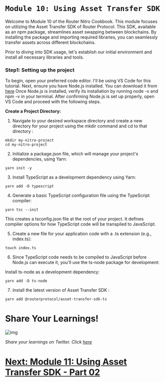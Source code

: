# `Module 10: Using Asset Transfer SDK`

Welcome to Module 10 of the Router Nitro Cookbook. This module focuses on utilizing the Asset Transfer SDK of Router Protocol. This SDK, available as an npm package, streamlines asset swapping between blockchains. By installing the package and importing required libraries, you can seamlessly transfer assets across different blockchains.

Prior to diving into SDK usage, let's establish our initial environment and install all necessary libraries and tools.

### Step1: Setting up the project

To begin, open your preferred code editor. I'll be using VS Code for this tutorial. Next, ensure you have Node.js installed. You can download it from [here](https://nodejs.org/en/download.)
Once Node.js is installed, verify its installation by running node -v and npm -v in your terminal. After confirming Node.js is set up properly, open VS Code and proceed with the following steps.

**Create a Project Directory:** 

1) Navigate to your desired workspace directory and create a new directory for your project using the mkdir command and cd to that directory :

```
mkdir my-nitro-project
cd my-nitro-project
```


2) Initialize a package.json file, which will manage your project's dependencies, using Yarn:

```
yarn init -y
```

3) Install TypeScript as a development dependency using Yarn:

```
yarn add -D typescript
```

4) Generate a basic TypeScript configuration file using the TypeScript compiler:

```
yarn tsc --init
```


This creates a tsconfig.json file at the root of your project. It defines compiler options for how TypeScript code will be transpiled to JavaScript.

5) Create a new file for your application code with a .ts extension (e.g., index.ts):

```
touch index.ts
```
6) Since TypeScript code needs to be compiled to JavaScript before Node.js can execute it, you'll use the ts-node package for development:

Install ts-node as a development dependency:

```
yarn add -D ts-node
```

7) Install the latest version of Asset Transfer SDK :

```
yarn add @routerprotocol/asset-transfer-sdk-ts
```


# Share Your Learnings!

![img](https://github.com/router-resources/Router-Nitro-CookBook/assets/124175970/23258532-0dfa-407e-b695-2ed2eb39d1bc)


*Share your learnings on Twitter. Click [here](https://clicktotweet.com/1Jp38)* 

# [ Next: Module 11: Using Asset Transfer SDK - Part 02 ](Module11.md)
